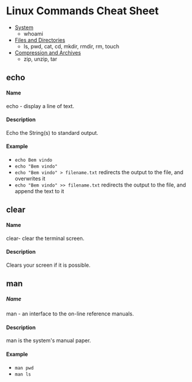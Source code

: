 # Linux Commands Cheat Sheet

* [System](/System.md)
  * whoami
* [Files and Directories](/Files_and_Directories.md)
  * ls, pwd, cat, cd, mkdir, rmdir, rm, touch
* [Compression and Archives](/Compression_and_Archives.md)
  * zip, unzip, tar

## echo

#### Name
echo - display a line of text.

#### Description
Echo the String(s) to standard output.

#### Example
* `echo Bem vindo`
* `echo "Bem vindo"`
* `echo "Bem vindo" > filename.txt` redirects the output to the file, and overwrites it
* `echo "Bem vindo" >> filename.txt` redirects the output to the file, and append the text to it

## clear

#### Name
clear- clear the terminal screen.

#### Description
Clears your screen if it is possible.

## man

##### Name
man - an interface to the on-line reference manuals.

#### Description
man is the system's manual paper.

#### Example
* `man pwd`
* `man ls`
